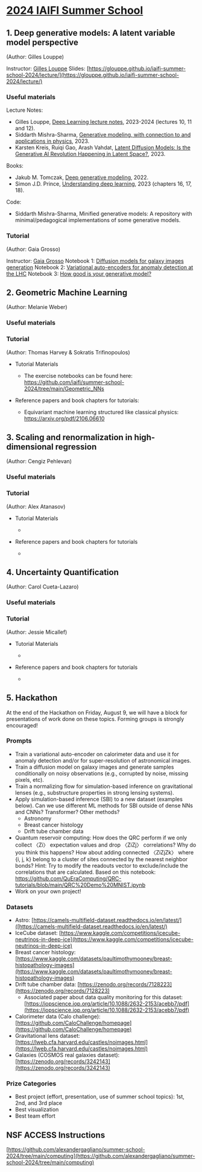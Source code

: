# [2024 IAIFI Summer School](https://iaifi.org/phd-summer-school.html)

## 1. Deep generative models: A latent variable model perspective
(Author: Gilles Louppe)

Instructor: [Gilles Louppe](https://glouppe.github.io/)
Slides: [https://glouppe.github.io/iaifi-summer-school-2024/lecture/](https://glouppe.github.io/iaifi-summer-school-2024/lecture/)

### Useful materials

Lecture Notes:
* Gilles Louppe, [Deep Learning lecture notes](https://github.com/glouppe/info8010-deep-learning?tab=readme-ov-file#agenda), 2023-2024 (lectures 10, 11 and 12).
* Siddarth Mishra-Sharma, [Generative modeling, with connection to and applications in physics](https://smsharma.github.io/iaifi-summer-school-2023/), 2023.
* Karsten Kreis, Ruiqi Gao, Arash Vahdat, [Latent Diffusion Models: Is the Generative AI Revolution Happening in Latent Space?](https://neurips2023-ldm-tutorial.github.io/), 2023.

Books: 
* Jakub M. Tomczak, [Deep generative modeling](https://link.springer.com/book/10.1007/978-3-030-93158-2), 2022.
* Simon J.D. Prince, [Understanding deep learning](https://udlbook.github.io/udlbook/), 2023 (chapters 16, 17, 18).

Code: 
* Siddarth Mishra-Sharma, Minified generative models: A repository with minimal/pedagogical implementations of some generative models.

### Tutorial
(Author: Gaia Grosso)

Instructor: [Gaia Grosso](https://scholar.google.com/citations?user=hSk0b3oAAAAJ&hl=it)
Notebook 1: [Diffusion models for galaxy images generation](https://github.com/glouppe/iaifi-summer-school-2024/blob/master/tutorials/1-TUTORIAL-Diffusion-Galaxy-cosmos128.ipynb)
Notebook 2: [Variational auto-encoders for anomaly detection at the LHC](https://github.com/glouppe/iaifi-summer-school-2024/blob/master/tutorials/2-TUTORIAL-VAE-collider-data-torch.ipynb)
Notebook 3: [How good is your generative model?](https://github.com/glouppe/iaifi-summer-school-2024/blob/master/tutorials/3-TUTORIAL-Validation-generative-models.ipynb)

## 2. Geometric Machine Learning
(Author: Melanie Weber)

### Useful materials

### Tutorial
(Author: Thomas Harvey & Sokratis Trifinopoulos)

* Tutorial Materials
  
  *  The exercise notebooks can be found here: https://github.com/iaifi/summer-school-2024/tree/main/Geometric_NNs
* Reference papers and book chapters for tutorials:
  
  *   Equivariant machine learning structured like classical physics: https://arxiv.org/pdf/2106.06610

## 3. Scaling and renormalization in high-dimensional regression
(Author: Cengiz Pehlevan)


### Useful materials


### Tutorial
(Author: Alex Atanasov)

* Tutorial Materials
  
  *   
* Reference papers and book chapters for tutorials
  
  *   

## 4. Uncertainty Quantification
(Author: Carol Cueta-Lazaro)
  
### Useful materials

  
### Tutorial
(Author: Jessie Micallef)

* Tutorial Materials
  
  * 
* Reference papers and book chapters for tutorials
  
  * 
## 5. Hackathon
At the end of the Hackathon on Friday, August 9, we will have a block for presentations of work done on these topics. Forming groups is strongly encouraged!

### Prompts
* Train a variational auto-encoder on calorimeter data and use it for anomaly detection and/or for super-resolution of astronomical images.
* Train a diffusion model on galaxy images and generate samples conditionally on noisy observations (e.g., corrupted by noise, missing pixels, etc).
* Train a normalizing flow for simulation-based inference on gravitational lenses (e.g., substructure properties in strong lensing systems).
* Apply simulation-based inference (SBI) to a new dataset (examples below). Can we use different ML methods for SBI outside of dense NNs and CNNs? Transformer? Other methods? 
  * Astronomy
  * Breast cancer histology
  * Drift tube chamber data
* Quantum reservoir computing: How does the QRC perform if we only collect 〈Zi〉 expectation values and drop 〈ZiZj〉 correlations? Why do you think this happens? How about adding connected 〈ZiZjZk〉 where {i, j, k} belong to a cluster of sites connected by the nearest neighbor bonds? Hint: Try to modify the readouts vector to exclude/include the correlations that are calculated. Based on this notebook: https://github.com/QuEraComputing/QRC-tutorials/blob/main/QRC%20Demo%20MNIST.ipynb
* Work on your own project! 

### Datasets
* Astro: [https://camels-multifield-dataset.readthedocs.io/en/latest/]([https://camels-multifield-dataset.readthedocs.io/en/latest/)
* IceCube dataset: [https://www.kaggle.com/competitions/icecube-neutrinos-in-deep-ice](https://www.kaggle.com/competitions/icecube-neutrinos-in-deep-ice)
* Breast cancer histology: [https://www.kaggle.com/datasets/paultimothymooney/breast-histopathology-images](https://www.kaggle.com/datasets/paultimothymooney/breast-histopathology-images)
* Drift tube chamber data: [https://zenodo.org/records/7128223](https://zenodo.org/records/7128223)
  * Associated paper about data quality monitoring for this dataset: [https://iopscience.iop.org/article/10.1088/2632-2153/acebb7/pdf](https://iopscience.iop.org/article/10.1088/2632-2153/acebb7/pdf)
* Calorimeter data (Calo challenge): [https://github.com/CaloChallenge/homepage](https://github.com/CaloChallenge/homepage)
* Gravitational lens dataset: [https://lweb.cfa.harvard.edu/castles/noimages.html](https://lweb.cfa.harvard.edu/castles/noimages.html)
* Galaxies (COSMOS real galaxies dataset): [https://zenodo.org/records/3242143](https://zenodo.org/records/3242143)
 
### Prize Categories
* Best project (effort, presentation, use of summer school topics): 1st, 2nd, and 3rd place
* Best visualization
* Best team effort

## NSF ACCESS Instructions

[https://github.com/alexandergagliano/summer-school-2024/tree/main/computing](https://github.com/alexandergagliano/summer-school-2024/tree/main/computing)
